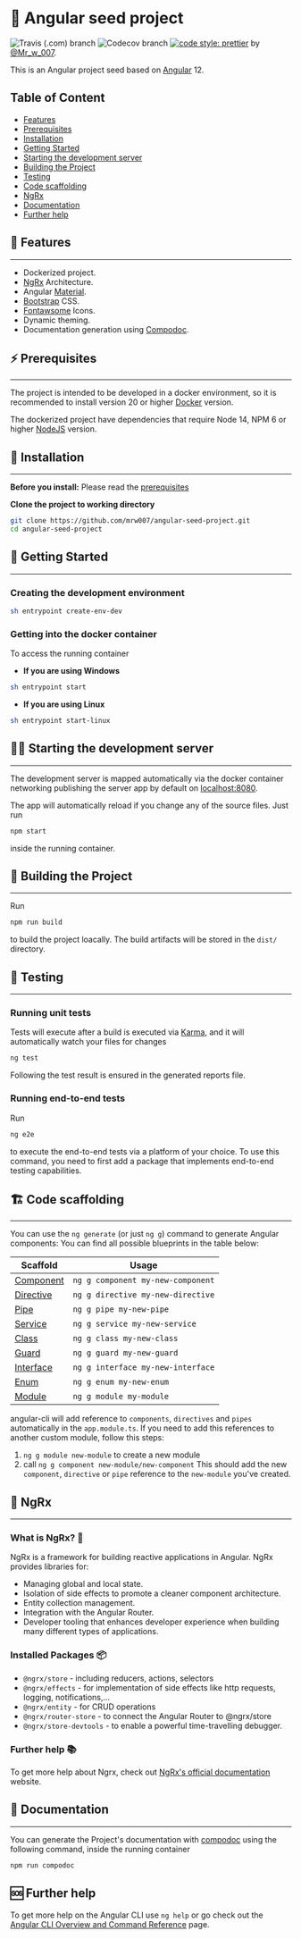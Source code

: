 <h1>🌱 Angular seed project</h1>

![Travis (.com) branch](https://img.shields.io/travis/com/mrw007/angular-seed-project/main)
![Codecov branch](https://img.shields.io/codecov/c/github/mrw007/angular-seed-project/main)
[![code style: prettier](https://img.shields.io/badge/code_style-prettier-ff69b4.svg)](https://github.com/prettier/prettier)
by [@Mr_w_007](https://twitter.com/Mr_w_007).

This is an Angular project seed based on [Angular](https://angular.io/) 12.

## Table of Content

- [Features](#🌟-features)
- [Prerequisites](#⚡-prerequisites)
- [Installation](#🚧-installation)
- [Getting Started](#🚀-getting-started)
- [Starting the development server](#🏃‍♂️-starting-the-development-server)
- [Building the Project](#🔨-building-the-project)
- [Testing](#🧪-testing)
- [Code scaffolding](#🏗-code-scaffolding)
- [NgRx](#🔄-ngrx)
- [Documentation](#📖-documentation)
- [Further help](#🆘-further-help)

## 🌟 Features

---

- Dockerized project.
- [NgRx](https://ngrx.io/) Architecture.
- Angular [Material](https://material.angular.io/).
- [Bootstrap](https://getbootstrap.com/) CSS.
- [Fontawsome](https://fontawesome.com/) Icons.
- Dynamic theming.
- Documentation generation using [Compodoc](https://compodoc.app/).

## ⚡ Prerequisites

---

The project is intended to be developed in a docker environment, so it is recommended to install version 20 or higher [Docker](https://www.docker.com/community-edition) version.

The dockerized project have dependencies that require Node 14, NPM 6 or higher [NodeJS](https://nodejs.org/en/) version.

## 🚧 Installation

---

**Before you install:** Please read the [prerequisites](#prerequisites)

**Clone the project to working directory**

```bash
git clone https://github.com/mrw007/angular-seed-project.git
cd angular-seed-project
```

## 🚀 Getting Started

---

### **Creating the development environment**

```bash
sh entrypoint create-env-dev
```

### **Getting into the docker container**

To access the running container

- **If you are using Windows**

```bash
sh entrypoint start
```

- **If you are using Linux**

```bash
sh entrypoint start-linux
```

## 🏃‍♂️ Starting the development server

---

The development server is mapped automatically via the docker container networking publishing the server app by default on [localhost:8080](http://localhost:8080).

The app will automatically reload if you change any of the source files.
Just run

```bash
npm start
```

inside the running container.

## 🔨 Building the Project

---

Run

```bash
npm run build
```

to build the project loacally. The build artifacts will be stored in the `dist/` directory.

## 🧪 Testing

---

### **Running unit tests**

Tests will execute after a build is executed via [Karma](https://karma-runner.github.io), and it will automatically watch your files for changes

```bash
ng test
```

Following the test result is ensured in the generated reports file.

### **Running end-to-end tests**

Run

```bash
ng e2e
```

to execute the end-to-end tests via a platform of your choice. To use this command, you need to first add a package that implements end-to-end testing capabilities.

## 🏗 Code scaffolding

---

You can use the `ng generate` (or just `ng g`) command to generate Angular components:
You can find all possible blueprints in the table below:

| Scaffold                                                                    | Usage                             |
| --------------------------------------------------------------------------- | --------------------------------- |
| [Component](https://github.com/angular/angular-cli/wiki/generate-component) | `ng g component my-new-component` |
| [Directive](https://github.com/angular/angular-cli/wiki/generate-directive) | `ng g directive my-new-directive` |
| [Pipe](https://github.com/angular/angular-cli/wiki/generate-pipe)           | `ng g pipe my-new-pipe`           |
| [Service](https://github.com/angular/angular-cli/wiki/generate-service)     | `ng g service my-new-service`     |
| [Class](https://github.com/angular/angular-cli/wiki/generate-class)         | `ng g class my-new-class`         |
| [Guard](https://github.com/angular/angular-cli/wiki/generate-guard)         | `ng g guard my-new-guard`         |
| [Interface](https://github.com/angular/angular-cli/wiki/generate-interface) | `ng g interface my-new-interface` |
| [Enum](https://github.com/angular/angular-cli/wiki/generate-enum)           | `ng g enum my-new-enum`           |
| [Module](https://github.com/angular/angular-cli/wiki/generate-module)       | `ng g module my-module`           |

angular-cli will add reference to `components`, `directives` and `pipes` automatically in the `app.module.ts`. If you need to add this references to another custom module, follow this steps:

1. `ng g module new-module` to create a new module
2. call `ng g component new-module/new-component`
   This should add the new `component`, `directive` or `pipe` reference to the `new-module` you've created.

## 🔄 NgRx

---

### **What is NgRx?** 🤔

NgRx is a framework for building reactive applications in Angular. NgRx provides libraries for:

- Managing global and local state.
- Isolation of side effects to promote a cleaner component architecture.
- Entity collection management.
- Integration with the Angular Router.
- Developer tooling that enhances developer experience when building many different types of applications.

### **Installed Packages** 📦

- `@ngrx/store` - including reducers, actions, selectors
- `@ngrx/effects` - for implementation of side effects like http requests, logging, notifications,...
- `@ngrx/entity` - for CRUD operations
- `@ngrx/router-store` - to connect the Angular Router to @ngrx/store
- `@ngrx/store-devtools` - to enable a powerful time-travelling debugger.

### **Further help** 📚

To get more help about Ngrx, check out [NgRx's official documentation](https://ngrx.io/) website.

## 📖 Documentation

---

You can generate the Project's documentation with [compodoc](https://compodoc.app/) using the following command, inside the running container

```bash
npm run compodoc
```

## 🆘 Further help

To get more help on the Angular CLI use `ng help` or go check out the [Angular CLI Overview and Command Reference](https://angular.io/cli) page.
